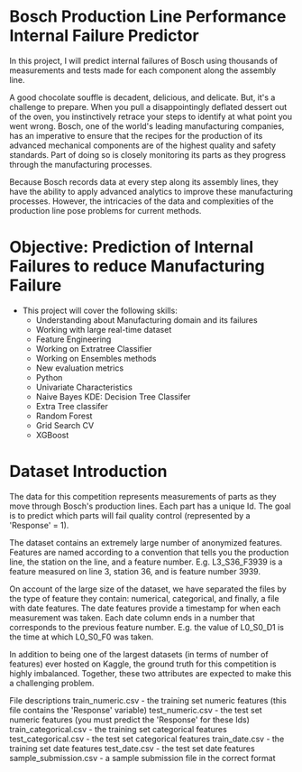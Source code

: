 # Bosch Production Line Performance Internal Failure Predictor
 In this project, I will predict internal failures of Bosch using thousands of measurements and tests made for each component along the assembly line.

 A good chocolate souffle is decadent, delicious, and delicate. But, it's a challenge to prepare. When you pull a disappointingly deflated dessert out of the oven, you instinctively retrace  your steps to identify at what point you went wrong. Bosch, one of the world's leading manufacturing companies, has an imperative to ensure that the recipes for the production of its advanced mechanical components are of the highest quality and safety standards. Part of doing so is closely monitoring its parts as they progress through the manufacturing processes.

 Because Bosch records data at every step along its assembly lines, they have the ability to apply advanced analytics to improve these manufacturing processes. However, the intricacies of the data and complexities of the production line pose problems for current methods.

# Objective: Prediction of Internal Failures to reduce Manufacturing Failure

- This project will cover the following skills: 
  - Understanding about Manufacturing domain and its failures
  - Working with large real-time dataset
  - Feature Engineering
  - Working on Extratree Classifier
  - Working on Ensembles methods
  - New evaluation metrics
  - Python
  - Univariate Characteristics
  - Naive Bayes KDE: Decision Tree Classifer
  - Extra Tree classifer 
  - Random Forest
  - Grid Search CV
  - XGBoost
  
# Dataset Introduction

 The data for this competition represents measurements of parts as they move through Bosch's production lines. Each part has a unique Id. The goal is to predict which parts will fail quality control (represented by a 'Response' = 1).

 The dataset contains an extremely large number of anonymized features. Features are named according to a convention that tells you the production line, the station on the line, and a feature number. E.g. L3_S36_F3939 is a feature measured on line 3, station 36, and is feature number 3939.

 On account of the large size of the dataset, we have separated the files by the type of feature they contain: numerical, categorical, and finally, a file with date features. The date features provide a timestamp for when each measurement was taken. Each date column ends in a number that corresponds to the previous feature number. E.g. the value of L0_S0_D1 is the time at which L0_S0_F0 was taken.

 In addition to being one of the largest datasets (in terms of number of features) ever hosted on Kaggle, the ground truth for this competition is highly imbalanced. Together, these two attributes are expected to make this a challenging problem.

 File descriptions train_numeric.csv - the training set numeric features (this file contains the 'Response' variable) test_numeric.csv - the test set numeric features (you must predict the 'Response' for these Ids) train_categorical.csv - the training set categorical features test_categorical.csv - the test set categorical features train_date.csv - the training set date features test_date.csv - the test set date features sample_submission.csv - a sample submission file in the correct format
